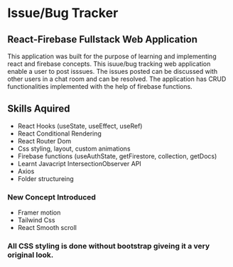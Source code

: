 # Issue/Bug Tracker 
## React-Firebase Fullstack Web Application
This application was built for the purpose of learning and implementing react and firebase concepts. This isuue/bug tracking web application 
enable a user to post isssues. The issues posted can be discussed with other users in a chat room and can be resolved.
The application has CRUD functionalities implemented with the help of firebase functions. 

## Skills Aquired
- React Hooks (useState, useEffect, useRef)
- React Conditional Rendering
- React Router Dom
- Css styling, layout, custom animations
- Firebase functions (useAuthState, getFirestore, collection, getDocs)
- Learnt Javacript IntersectionObserver API
- Axios
- Folder structureing

### New Concept Introduced
- Framer motion
- Tailwind Css
- React Smooth scroll

### All CSS styling is done without bootstrap giveing it a very original look.
